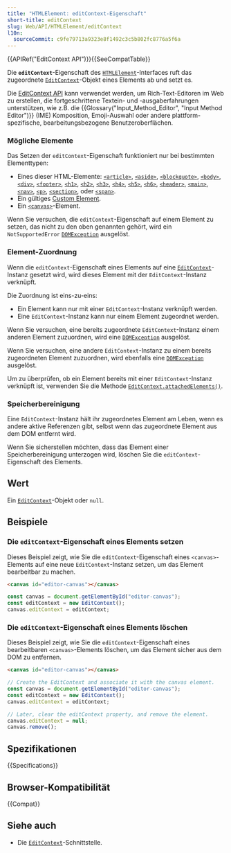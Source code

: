 ```yaml
---
title: "HTMLElement: editContext-Eigenschaft"
short-title: editContext
slug: Web/API/HTMLElement/editContext
l10n:
  sourceCommit: c9fe79713a9323e8f1492c3c5b802fc8776a5f6a
---
```


{{APIRef("EditContext API")}}{{SeeCompatTable}}

Die **`editContext`**-Eigenschaft des [`HTMLElement`](/de/docs/Web/API/HTMLElement)-Interfaces ruft das zugeordnete [`EditContext`](/de/docs/Web/API/EditContext)-Objekt eines Elements ab und setzt es.

Die [EditContext API](/de/docs/Web/API/EditContext_API) kann verwendet werden, um Rich-Text-Editoren im Web zu erstellen, die fortgeschrittene Textein- und -ausgaberfahrungen unterstützen, wie z.B. die {{Glossary("Input_Method_Editor", "Input Method Editor")}} (IME) Komposition, Emoji-Auswahl oder andere plattform-spezifische, bearbeitungsbezogene Benutzeroberflächen.

### Mögliche Elemente

Das Setzen der `editContext`-Eigenschaft funktioniert nur bei bestimmten Elementtypen:

- Eines dieser HTML-Elemente: [`<article>`](/de/docs/Web/HTML/Element/article), [`<aside>`](/de/docs/Web/HTML/Element/aside), [`<blockquote>`](/de/docs/Web/HTML/Element/blockquote), [`<body>`](/de/docs/Web/HTML/Element/body), [`<div>`](/de/docs/Web/HTML/Element/div), [`<footer>`](/de/docs/Web/HTML/Element/footer), [`<h1>`](/de/docs/Web/HTML/Element/Heading_Elements), [`<h2>`](/de/docs/Web/HTML/Element/Heading_Elements), [`<h3>`](/de/docs/Web/HTML/Element/Heading_Elements), [`<h4>`](/de/docs/Web/HTML/Element/Heading_Elements), [`<h5>`](/de/docs/Web/HTML/Element/Heading_Elements), [`<h6>`](/de/docs/Web/HTML/Element/Heading_Elements), [`<header>`](/de/docs/Web/HTML/Element/header), [`<main>`](/de/docs/Web/HTML/Element/main), [`<nav>`](/de/docs/Web/HTML/Element/nav), [`<p>`](/de/docs/Web/HTML/Element/p), [`<section>`](/de/docs/Web/HTML/Element/section), oder [`<span>`](/de/docs/Web/HTML/Element/span).
- Ein gültiges [Custom Element](/de/docs/Web/API/Web_components/Using_custom_elements).
- Ein [`<canvas>`](/de/docs/Web/HTML/Element/canvas)-Element.

Wenn Sie versuchen, die `editContext`-Eigenschaft auf einem Element zu setzen, das nicht zu den oben genannten gehört, wird ein `NotSupportedError` [`DOMException`](/de/docs/Web/API/DOMException) ausgelöst.

### Element-Zuordnung

Wenn die `editContext`-Eigenschaft eines Elements auf eine [`EditContext`](/de/docs/Web/API/EditContext)-Instanz gesetzt wird, wird dieses Element mit der `EditContext`-Instanz verknüpft.

Die Zuordnung ist eins-zu-eins:

- Ein Element kann nur mit einer `EditContext`-Instanz verknüpft werden.
- Eine `EditContext`-Instanz kann nur einem Element zugeordnet werden.

Wenn Sie versuchen, eine bereits zugeordnete `EditContext`-Instanz einem anderen Element zuzuordnen, wird eine [`DOMException`](/de/docs/Web/API/DOMException) ausgelöst.

Wenn Sie versuchen, eine andere `EditContext`-Instanz zu einem bereits zugeordneten Element zuzuordnen, wird ebenfalls eine [`DOMException`](/de/docs/Web/API/DOMException) ausgelöst.

Um zu überprüfen, ob ein Element bereits mit einer `EditContext`-Instanz verknüpft ist, verwenden Sie die Methode [`EditContext.attachedElements()`](/de/docs/Web/API/EditContext/attachedElements).

### Speicherbereinigung

Eine `EditContext`-Instanz hält ihr zugeordnetes Element am Leben, wenn es andere aktive Referenzen gibt, selbst wenn das zugeordnete Element aus dem DOM entfernt wird.

Wenn Sie sicherstellen möchten, dass das Element einer Speicherbereinigung unterzogen wird, löschen Sie die `editContext`-Eigenschaft des Elements.

## Wert

Ein [`EditContext`](/de/docs/Web/API/EditContext)-Objekt oder `null`.

## Beispiele

### Die `editContext`-Eigenschaft eines Elements setzen

Dieses Beispiel zeigt, wie Sie die `editContext`-Eigenschaft eines `<canvas>`-Elements auf eine neue `EditContext`-Instanz setzen, um das Element bearbeitbar zu machen.

```html
<canvas id="editor-canvas"></canvas>
```

```js
const canvas = document.getElementById("editor-canvas");
const editContext = new EditContext();
canvas.editContext = editContext;
```

### Die `editContext`-Eigenschaft eines Elements löschen

Dieses Beispiel zeigt, wie Sie die `editContext`-Eigenschaft eines bearbeitbaren `<canvas>`-Elements löschen, um das Element sicher aus dem DOM zu entfernen.

```html
<canvas id="editor-canvas"></canvas>
```

```js
// Create the EditContext and associate it with the canvas element.
const canvas = document.getElementById("editor-canvas");
const editContext = new EditContext();
canvas.editContext = editContext;

// Later, clear the editContext property, and remove the element.
canvas.editContext = null;
canvas.remove();
```

## Spezifikationen

{{Specifications}}

## Browser-Kompatibilität

{{Compat}}

## Siehe auch

- Die [`EditContext`](/de/docs/Web/API/EditContext)-Schnittstelle.
